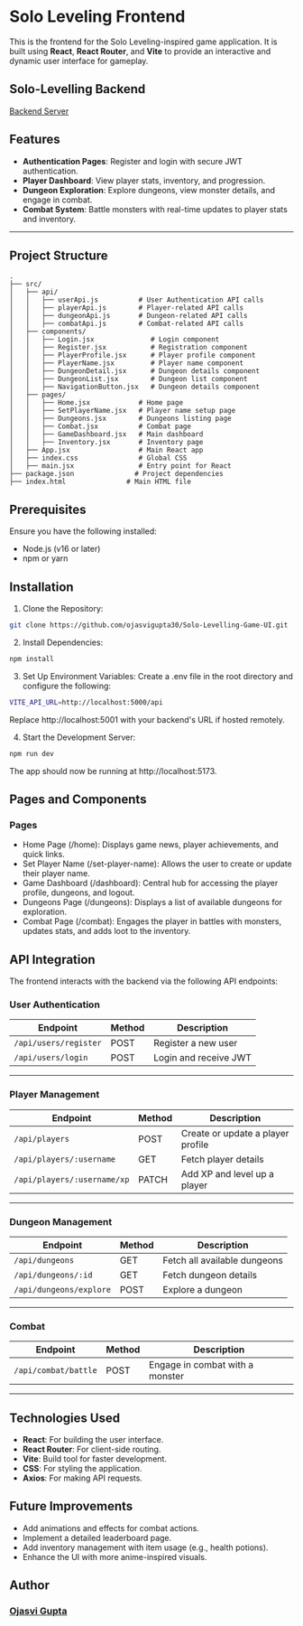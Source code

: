 # Solo Leveling Frontend

This is the frontend for the Solo Leveling-inspired game application. It is built using **React**, **React Router**, and **Vite** to provide an interactive and dynamic user interface for gameplay.

## Solo-Levelling Backend

[Backend Server](https://github.com/ojasvigupta30/Solo-Levelling-Game-Server)

## Features

- **Authentication Pages**: Register and login with secure JWT authentication.
- **Player Dashboard**: View player stats, inventory, and progression.
- **Dungeon Exploration**: Explore dungeons, view monster details, and engage in combat.
- **Combat System**: Battle monsters with real-time updates to player stats and inventory.

---

## Project Structure

```plaintext
.
├── src/
│   ├── api/
│   │   ├── userApi.js          # User Authentication API calls
│   │   ├── playerApi.js        # Player-related API calls
│   │   ├── dungeonApi.js       # Dungeon-related API calls
│   │   ├── combatApi.js        # Combat-related API calls
│   ├── components/
│   │   ├── Login.jsx              # Login component
│   │   ├── Register.jsx           # Registration component
│   │   ├── PlayerProfile.jsx      # Player profile component
│   │   ├── PlayerName.jsx         # Player name component
│   │   ├── DungeonDetail.jsx      # Dungeon details component
│   │   ├── DungeonList.jsx        # Dungeon list component
│   │   ├── NavigationButton.jsx   # Dungeon details component
│   ├── pages/
│   │   ├── Home.jsx            # Home page
│   │   ├── SetPlayerName.jsx   # Player name setup page
│   │   ├── Dungeons.jsx        # Dungeons listing page
│   │   ├── Combat.jsx          # Combat page
│   │   ├── GameDashboard.jsx   # Main dashboard
│   │   ├── Inventory.jsx       # Inventory page
│   ├── App.jsx                 # Main React app
│   ├── index.css               # Global CSS
│   ├── main.jsx                # Entry point for React
├── package.json               # Project dependencies
├── index.html               # Main HTML file
```

## Prerequisites

Ensure you have the following installed:

- Node.js (v16 or later)
- npm or yarn

## Installation

1. Clone the Repository:
```bash
git clone https://github.com/ojasvigupta30/Solo-Levelling-Game-UI.git
```

2. Install Dependencies:
```bash
npm install
```

3. Set Up Environment Variables: Create a .env file in the root directory and configure the following:
```bash
VITE_API_URL=http://localhost:5000/api
```
Replace http://localhost:5001 with your backend's URL if hosted remotely.

4. Start the Development Server:
```bash
npm run dev
```
The app should now be running at http://localhost:5173.

## Pages and Components

### Pages
- Home Page (/home): Displays game news, player achievements, and quick links.
- Set Player Name (/set-player-name): Allows the user to create or update their player name.
- Game Dashboard (/dashboard): Central hub for accessing the player profile, dungeons, and logout.
- Dungeons Page (/dungeons): Displays a list of available dungeons for exploration.
- Combat Page (/combat): Engages the player in battles with monsters, updates stats, and adds loot to the inventory.


## API Integration

The frontend interacts with the backend via the following API endpoints:

### User Authentication

| Endpoint                | Method | Description          |
|--------------------------|--------|----------------------|
| `/api/users/register`    | POST   | Register a new user  |
| `/api/users/login`       | POST   | Login and receive JWT |

---

### Player Management

| Endpoint                  | Method | Description                       |
|----------------------------|--------|-----------------------------------|
| `/api/players`             | POST   | Create or update a player profile |
| `/api/players/:username`   | GET    | Fetch player details              |
| `/api/players/:username/xp`| PATCH  | Add XP and level up a player      |

---

### Dungeon Management

| Endpoint                | Method | Description                 |
|--------------------------|--------|-----------------------------|
| `/api/dungeons`          | GET    | Fetch all available dungeons |
| `/api/dungeons/:id`      | GET    | Fetch dungeon details        |
| `/api/dungeons/explore`  | POST   | Explore a dungeon            |

---

### Combat

| Endpoint            | Method | Description                 |
|---------------------|--------|-----------------------------|
| `/api/combat/battle` | POST   | Engage in combat with a monster |

---

## Technologies Used

- **React**: For building the user interface.
- **React Router**: For client-side routing.
- **Vite**: Build tool for faster development.
- **CSS**: For styling the application.
- **Axios**: For making API requests.


## Future Improvements
- Add animations and effects for combat actions.
- Implement a detailed leaderboard page.
- Add inventory management with item usage (e.g., health potions).
- Enhance the UI with more anime-inspired visuals.


## Author

### [Ojasvi Gupta](https://github.com/ojasvigupta30)

